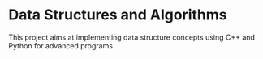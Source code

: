 # Data Structures and Algorithms

This project aims at implementing data structure concepts using C++ and Python for advanced programs.